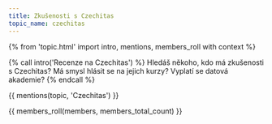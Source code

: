 ```yaml
---
title: Zkušenosti s Czechitas
topic_name: czechitas
---
```

{% from 'topic.html' import intro, mentions, members_roll with context %}

{% call intro('Recenze na Czechitas') %}
  Hledáš někoho, kdo má zkušenosti s Czechitas? Má smysl hlásit se na jejich kurzy? Vyplatí se datová akademie?
{% endcall %}

{{ mentions(topic, 'Czechitas') }}

{{ members_roll(members, members_total_count) }}
